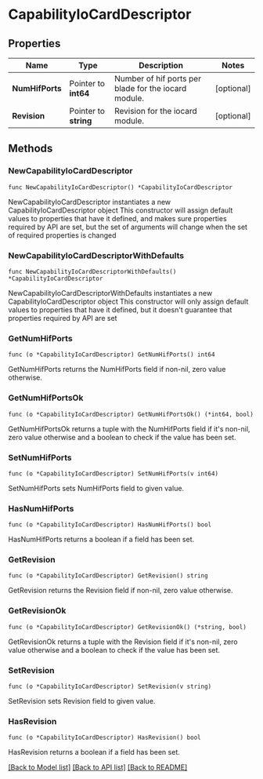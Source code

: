 # CapabilityIoCardDescriptor

## Properties

Name | Type | Description | Notes
------------ | ------------- | ------------- | -------------
**NumHifPorts** | Pointer to **int64** | Number of hif ports per blade for the iocard module. | [optional] 
**Revision** | Pointer to **string** | Revision for the iocard module. | [optional] 

## Methods

### NewCapabilityIoCardDescriptor

`func NewCapabilityIoCardDescriptor() *CapabilityIoCardDescriptor`

NewCapabilityIoCardDescriptor instantiates a new CapabilityIoCardDescriptor object
This constructor will assign default values to properties that have it defined,
and makes sure properties required by API are set, but the set of arguments
will change when the set of required properties is changed

### NewCapabilityIoCardDescriptorWithDefaults

`func NewCapabilityIoCardDescriptorWithDefaults() *CapabilityIoCardDescriptor`

NewCapabilityIoCardDescriptorWithDefaults instantiates a new CapabilityIoCardDescriptor object
This constructor will only assign default values to properties that have it defined,
but it doesn't guarantee that properties required by API are set

### GetNumHifPorts

`func (o *CapabilityIoCardDescriptor) GetNumHifPorts() int64`

GetNumHifPorts returns the NumHifPorts field if non-nil, zero value otherwise.

### GetNumHifPortsOk

`func (o *CapabilityIoCardDescriptor) GetNumHifPortsOk() (*int64, bool)`

GetNumHifPortsOk returns a tuple with the NumHifPorts field if it's non-nil, zero value otherwise
and a boolean to check if the value has been set.

### SetNumHifPorts

`func (o *CapabilityIoCardDescriptor) SetNumHifPorts(v int64)`

SetNumHifPorts sets NumHifPorts field to given value.

### HasNumHifPorts

`func (o *CapabilityIoCardDescriptor) HasNumHifPorts() bool`

HasNumHifPorts returns a boolean if a field has been set.

### GetRevision

`func (o *CapabilityIoCardDescriptor) GetRevision() string`

GetRevision returns the Revision field if non-nil, zero value otherwise.

### GetRevisionOk

`func (o *CapabilityIoCardDescriptor) GetRevisionOk() (*string, bool)`

GetRevisionOk returns a tuple with the Revision field if it's non-nil, zero value otherwise
and a boolean to check if the value has been set.

### SetRevision

`func (o *CapabilityIoCardDescriptor) SetRevision(v string)`

SetRevision sets Revision field to given value.

### HasRevision

`func (o *CapabilityIoCardDescriptor) HasRevision() bool`

HasRevision returns a boolean if a field has been set.


[[Back to Model list]](../README.md#documentation-for-models) [[Back to API list]](../README.md#documentation-for-api-endpoints) [[Back to README]](../README.md)



